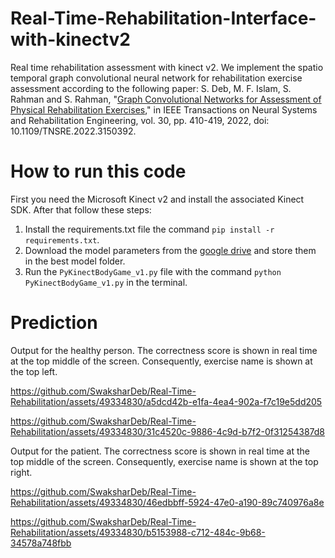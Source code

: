 # Real-Time-Rehabilitation-Interface-with-kinectv2
Real time rehabilitation assessment with kinect v2. We implement the spatio temporal graph convolutional neural network for rehabilitation exercise assessment according to the following paper:  S. Deb, M. F. Islam, S. Rahman and S. Rahman, "[Graph Convolutional Networks for Assessment of Physical Rehabilitation Exercises](https://ieeexplore.ieee.org/stamp/stamp.jsp?tp=&arnumber=9709340)," in IEEE Transactions on Neural Systems and Rehabilitation Engineering, vol. 30, pp. 410-419, 2022, doi: 10.1109/TNSRE.2022.3150392.

# How to run this code
First you need the Microsoft Kinect v2 and install the associated Kinect SDK. After that follow these steps:
1) Install the requirements.txt file the command `pip install -r requirements.txt`.
2) Download the model parameters from the [google drive](https://drive.google.com/drive/u/1/folders/1c2Nucl8iIFhDvPZUjdkTFYoksaX1TpK_) and store them in the best model folder.
3) Run the `PyKinectBodyGame_v1.py` file with the command `python PyKinectBodyGame_v1.py` in the terminal.
 
# Prediction
Output for the healthy person. The correctness score is shown in real time at the top middle of the screen. Consequently, exercise name is shown at the top left.

https://github.com/SwaksharDeb/Real-Time-Rehabilitation/assets/49334830/a5dcd42b-e1fa-4ea4-902a-f7c19e5dd205



https://github.com/SwaksharDeb/Real-Time-Rehabilitation/assets/49334830/31c4520c-9886-4c9d-b7f2-0f31254387d8

Output for the patient. The correctness score is shown in real time at the top middle of the screen. Consequently, exercise name is shown at the top right.


https://github.com/SwaksharDeb/Real-Time-Rehabilitation/assets/49334830/46edbbff-5924-47e0-a190-89c740976a8e



https://github.com/SwaksharDeb/Real-Time-Rehabilitation/assets/49334830/b5153988-c712-484c-9b68-34578a748fbb

